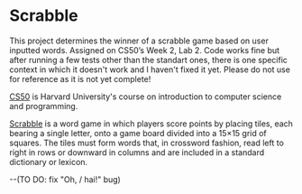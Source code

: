 # Scrabble
This project determines the winner of a scrabble game based on user inputted words. Assigned on CS50’s Week 2, Lab 2. Code works fine but after running a few tests other than the standart ones, there is one specific context in which it doesn't work and I haven't fixed it yet. Please do not use for reference as it is not yet complete!


[CS50]( https://pll.harvard.edu/course/cs50-introduction-computer-science?delta=0) is Harvard University's course on introduction to computer science and programming.

[Scrabble]( https://en.wikipedia.org/wiki/Scrabble) is a word game in which players score points by placing tiles, each bearing a single letter, onto a game board divided into a 15×15 grid of squares. The tiles must form words that, in crossword fashion, read left to right in rows or downward in columns and are included in a standard dictionary or lexicon.


--(TO DO: fix "Oh, / hai!" bug)
